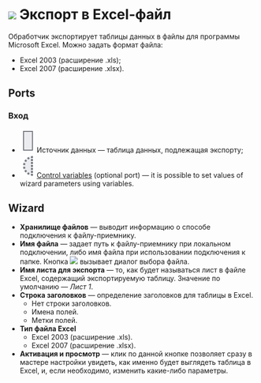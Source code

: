 # ![ ](../../images/icons/data-sources/file-excel-export_default.svg) Экспорт в Excel-файл

Обработчик экспортирует таблицы данных в файлы для программы Microsoft Excel. Можно задать формат файла:

* Excel 2003 (расширение .xls);
* Excel 2007 (расширение .xlsx).

## Ports

### Вход

* ![ ](../../images/icons/app/node/ports/inputs/table_inactive.svg) Источник данных — таблица данных, подлежащая экспорту;
* ![ ](../../images/icons/app/node/ports/inputs-optional/variable_inactive.svg) [Control variables](../../scenario/variables/control-variables.md) (optional port) — it is possible to set values of wizard parameters using variables.

## Wizard

* **Хранилище файлов** — выводит информацию о способе подключения к файлу-приемнику.
* **Имя файла** — задает путь к файлу-приемнику при локальном подключении, либо имя файла при использовании подключения к папке. Кнопка ![ ](../../images/extjs-theme/form/open-trigger/open-trigger_default.svg) вызывает диалог выбора файла.
* **Имя листа для экспорта** — то, как будет называться лист в файле Excel, содержащий экспортируемую таблицу. Значение по умолчанию — *Лист 1*.
* **Строка заголовков** — определение заголовков для таблицы в Excel.
   * Нет строки заголовков.
   * Имена полей.
   * Метки полей.
* **Тип файла Excel**
   * Excel 2003 (расширение .xls).
   * Excel 2007 (расширение .xlsx).
* **Активация и просмотр** — клик по данной кнопке позволяет сразу в мастере настройки увидеть, как именно будет выглядеть таблица в Excel, и, если необходимо, изменить какие-либо параметры.
